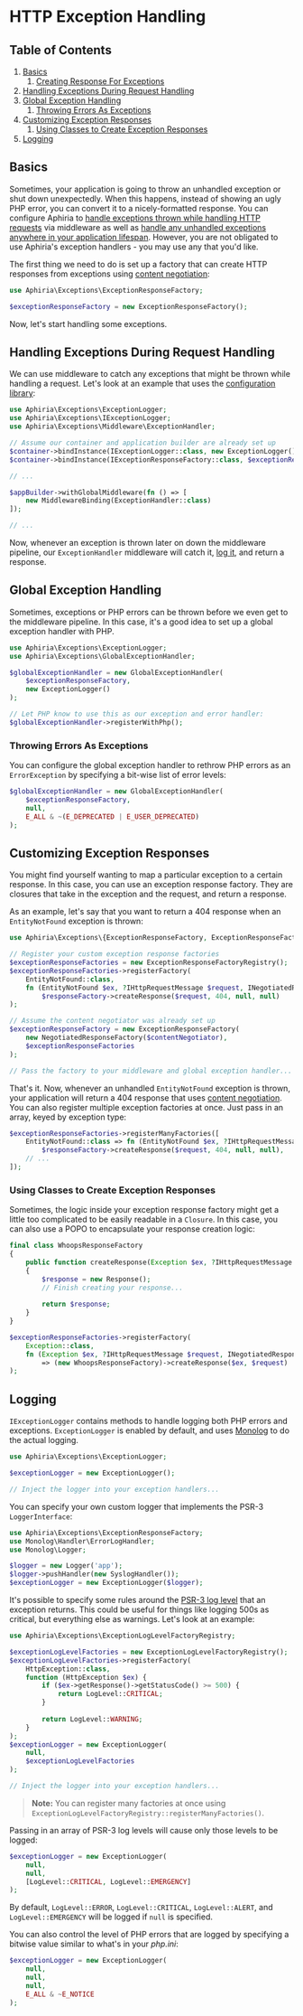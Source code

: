 # HTTP Exception Handling

## Table of Contents
1. [Basics](#basics)
   1. [Creating Response For Exceptions](#creating-responses-for-exceptions)
2. [Handling Exceptions During Request Handling](#handling-exceptions-during-request-handling)
3. [Global Exception Handling](#global-exception-handling)
   1. [Throwing Errors As Exceptions](#throwing-errors-as-exceptions)
4. [Customizing Exception Responses](#customizing-exception-responses)
   1. [Using Classes to Create Exception Responses](#using-classes-to-create-exception-responses)
5. [Logging](#logging)

<h2 id="basics">Basics</h2>

Sometimes, your application is going to throw an unhandled exception or shut down unexpectedly.  When this happens, instead of showing an ugly PHP error, you can convert it to a nicely-formatted response.  You can configure Aphiria to [handle exceptions thrown while handling HTTP requests](#handling-exceptions-during-request-handling) via middleware as well as [handle any unhandled exceptions anywhere in your application lifespan](#global-exception-handling).  However, you are not obligated to use Aphiria's exception handlers - you may use any that you'd like.

The first thing we need to do is set up a factory that can create HTTP responses from exceptions using [content negotiation](content-negotiation.md):

```php
use Aphiria\Exceptions\ExceptionResponseFactory;

$exceptionResponseFactory = new ExceptionResponseFactory();
```

Now, let's start handling some exceptions.

<h2 id="handling-exceptions-during-request-handling">Handling Exceptions During Request Handling</h2>

We can use middleware to catch any exceptions that might be thrown while handling a request.  Let's look at an example that uses the [configuration library](#configuration.md):

```php
use Aphiria\Exceptions\ExceptionLogger;
use Aphiria\Exceptions\IExceptionLogger;
use Aphiria\Exceptions\Middleware\ExceptionHandler;

// Assume our container and application builder are already set up
$container->bindInstance(IExceptionLogger::class, new ExceptionLogger());
$container->bindInstance(IExceptionResponseFactory::class, $exceptionResponseFactory);

// ...

$appBuilder->withGlobalMiddleware(fn () => [
    new MiddlewareBinding(ExceptionHandler::class)
]);

// ...
```

Now, whenever an exception is thrown later on down the middleware pipeline, our `ExceptionHandler` middleware will catch it, [log it](#logging), and return a response.

<h2 id="global-exception-handling">Global Exception Handling</h2>

Sometimes, exceptions or PHP errors can be thrown before we even get to the middleware pipeline.  In this case, it's a good idea to set up a global exception handler with PHP.

```php
use Aphiria\Exceptions\ExceptionLogger;
use Aphiria\Exceptions\GlobalExceptionHandler;

$globalExceptionHandler = new GlobalExceptionHandler(
    $exceptionResponseFactory,
    new ExceptionLogger()
);

// Let PHP know to use this as our exception and error handler:
$globalExceptionHandler->registerWithPhp();
```

<h3 id="throwing-errors-as-exceptions">Throwing Errors As Exceptions</h3>

You can configure the global exception handler to rethrow PHP errors as an `ErrorException` by specifying a bit-wise list of error levels:

```php
$globalExceptionHandler = new GlobalExceptionHandler(
    $exceptionResponseFactory,
    null,
    E_ALL & ~(E_DEPRECATED | E_USER_DEPRECATED)
);
```

<h2 id="customizing-exception-responses">Customizing Exception Responses</h2>

You might find yourself wanting to map a particular exception to a certain response.  In this case, you can use an exception response factory.  They are closures that take in the exception and the request, and return a response.

As an example, let's say that you want to return a 404 response when an `EntityNotFound` exception is thrown:

```php
use Aphiria\Exceptions\{ExceptionResponseFactory, ExceptionResponseFactoryRegistry};

// Register your custom exception response factories
$exceptionResponseFactories = new ExceptionResponseFactoryRegistry();
$exceptionResponseFactories->registerFactory(
    EntityNotFound::class,
    fn (EntityNotFound $ex, ?IHttpRequestMessage $request, INegotiatedResponseFactory $responseFactory) =>
        $responseFactory->createResponse($request, 404, null, null)
);

// Assume the content negotiator was already set up
$exceptionResponseFactory = new ExceptionResponseFactory(
    new NegotiatedResponseFactory($contentNegotiator),
    $exceptionResponseFactories
);

// Pass the factory to your middleware and global exception handler...
```

That's it.  Now, whenever an unhandled `EntityNotFound` exception is thrown, your application will return a 404 response that uses [content negotiation](content-negotiation.md).  You can also register multiple exception factories at once.  Just pass in an array, keyed by exception type:

```php
$exceptionResponseFactories->registerManyFactories([
    EntityNotFound::class => fn (EntityNotFound $ex, ?IHttpRequestMessage $request, INegotiatedResponseFactory $responseFactory)
        $responseFactory->createResponse($request, 404, null, null),
    // ...
]);
```

<h3 id="using-classes-to-create-exception-responses">Using Classes to Create Exception Responses</h3>

Sometimes, the logic inside your exception response factory might get a little too complicated to be easily readable in a `Closure`.  In this case, you can also use a POPO to encapsulate your response creation logic:

```php
final class WhoopsResponseFactory
{
    public function createResponse(Exception $ex, ?IHttpRequestMessage $request): IHttpResponseMessage
    {
        $response = new Response();
        // Finish creating your response...
        
        return $response;
    }
}

$exceptionResponseFactories->registerFactory(
    Exception::class,
    fn (Exception $ex, ?IHttpRequestMessage $request, INegotiatedResponseFactory $responseFactory) 
        => (new WhoopsResponseFactory)->createResponse($ex, $request)
);
```

<h2 id="logging">Logging</h2>

`IExceptionLogger` contains methods to handle logging both PHP errors and exceptions.  `ExceptionLogger` is enabled by default, and uses <a href="https://github.com/Seldaek/monolog" target="_blank">Monolog</a> to do the actual logging.

```php
use Aphiria\Exceptions\ExceptionLogger;

$exceptionLogger = new ExceptionLogger();

// Inject the logger into your exception handlers...
```

You can specify your own custom logger that implements the PSR-3 `LoggerInterface`:

```php
use Aphiria\Exceptions\ExceptionResponseFactory;
use Monolog\Handler\ErrorLogHandler;
use Monolog\Logger;

$logger = new Logger('app');
$logger->pushHandler(new SyslogHandler());
$exceptionLogger = new ExceptionLogger($logger);
```

It's possible to specify some rules around the <a href="https://www.php-fig.org/psr/psr-3/#5-psrlogloglevel" target="_blank">PSR-3 log level</a> that an exception returns.  This could be useful for things like logging 500s as critical, but everything else as warnings.  Let's look at an example:

```php
use Aphiria\Exceptions\ExceptionLogLevelFactoryRegistry;

$exceptionLogLevelFactories = new ExceptionLogLevelFactoryRegistry();
$exceptionLogLevelFactories->registerFactory(
    HttpException::class,
    function (HttpException $ex) {
        if ($ex->getResponse()->getStatusCode() >= 500) {
            return LogLevel::CRITICAL;
        }
        
        return LogLevel::WARNING;
    }
);
$exceptionLogger = new ExceptionLogger(
    null,
    $exceptionLogLevelFactories
);

// Inject the logger into your exception handlers...
```

> **Note:** You can register many factories at once using `ExceptionLogLevelFactoryRegistry::registerManyFactories()`.

Passing in an array of PSR-3 log levels will cause only those levels to be logged:

```php
$exceptionLogger = new ExceptionLogger(
    null,
    null,
    [LogLevel::CRITICAL, LogLevel::EMERGENCY]
);
```

By default, `LogLevel::ERROR`, `LogLevel::CRITICAL`, `LogLevel::ALERT`, and `LogLevel::EMERGENCY` will be logged if `null` is specified.

You can also control the level of PHP errors that are logged by specifying a bitwise value similar to what's in your _php.ini_:

```php
$exceptionLogger = new ExceptionLogger(
    null, 
    null, 
    null,
    E_ALL & ~E_NOTICE
);
```
